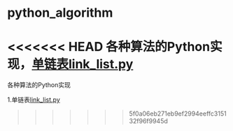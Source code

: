 # python_algorithm
<<<<<<< HEAD
各种算法的Python实现，[单链表link_list.py](https://github.com/zxyzqs/python_algorithm/blob/master/link_list.py)
=======
各种算法的Python实现

1.单链表[link_list.py](https://github.com/zxyzqs/python_algorithm/blob/master/link_list.py)
>>>>>>> 5f0a06eb271eb9ef2994eeffc315132f96f9945d
